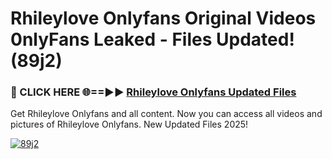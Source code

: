# Rhileylove Onlyfans Original Videos 0nlyFans Leaked - Files Updated! (89j2)

<h3>🔴 CLICK HERE 🌐==►► <a href="https://tinyurl.com/ehrbuxhb" rel="nofollow">Rhileylove Onlyfans Updated Files</a></h3>

Get Rhileylove Onlyfans and all content. Now you can access all videos and pictures of Rhileylove Onlyfans. New Updated Files 2025!

[![89j2](https://i.imgur.com/lVYEuWS.gif)](https://tinyurl.com/ehrbuxhb)
